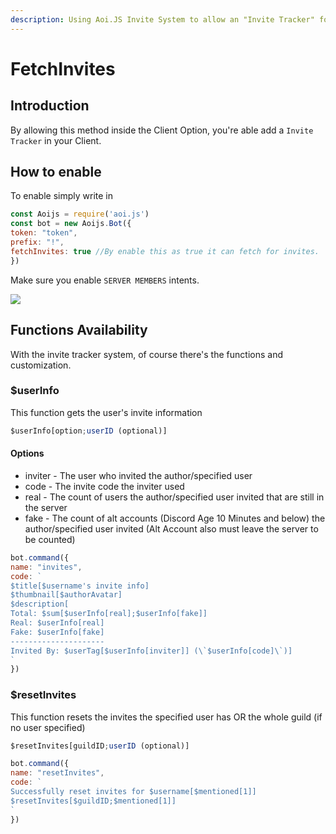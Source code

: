 ```yaml
---
description: Using Aoi.JS Invite System to allow an "Invite Tracker" for your Client.
---
```


# FetchInvites

## Introduction

By allowing this method inside the Client Option, you're able add a `Invite Tracker` in your Client.

## How to enable

To enable simply write in

```javascript
const Aoijs = require('aoi.js')
const bot = new Aoijs.Bot({
token: "token",
prefix: "!",
fetchInvites: true //By enable this as true it can fetch for invites.
})
```

Make sure you enable `SERVER MEMBERS` intents.

![](../../.gitbook/assets/image%20%2844%29.png)

## Functions Availability

With the invite tracker system, of course there's the functions and customization.

### $userInfo

This function gets the user's invite information

```javascript
$userInfo[option;userID (optional)]
```

#### Options

* inviter - The user who invited the author/specified user
* code - The invite code the inviter used
* real - The count of users the author/specified user invited that are still in the server
* fake - The count of alt accounts \(Discord Age 10 Minutes and below\) the author/specified user invited \(Alt Account also must leave the server to be counted\)

```javascript
bot.command({
name: "invites",
code: `
$title[$username's invite info]
$thumbnail[$authorAvatar]
$description[
Total: $sum[$userInfo[real];$userInfo[fake]]
Real: $userInfo[real]
Fake: $userInfo[fake]
---------------------
Invited By: $userTag[$userInfo[inviter]] (\`$userInfo[code]\`)]
`
})
```

### $resetInvites

This function resets the invites the specified user has OR the whole guild \(if no user specified\)

```javascript
$resetInvites[guildID;userID (optional)]
```

```javascript
bot.command({
name: "resetInvites",
code: `
Successfully reset invites for $username[$mentioned[1]]
$resetInvites[$guildID;$mentioned[1]]
`
})
```

